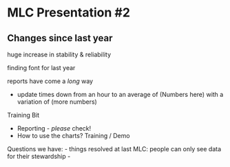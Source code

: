 # MLC Presentation #2

## Changes since last year

huge increase in stability & reliability

finding font for last year

reports have come a *long* way

- update times down from an hour to an average of (Numbers here) with a variation of (more numbers)



Training Bit

- Reporting - *please* check!
- How to use the charts? Training / Demo

Questions we have:
    - things resolved at last MLC: people can only see data for their stewardship
    - 